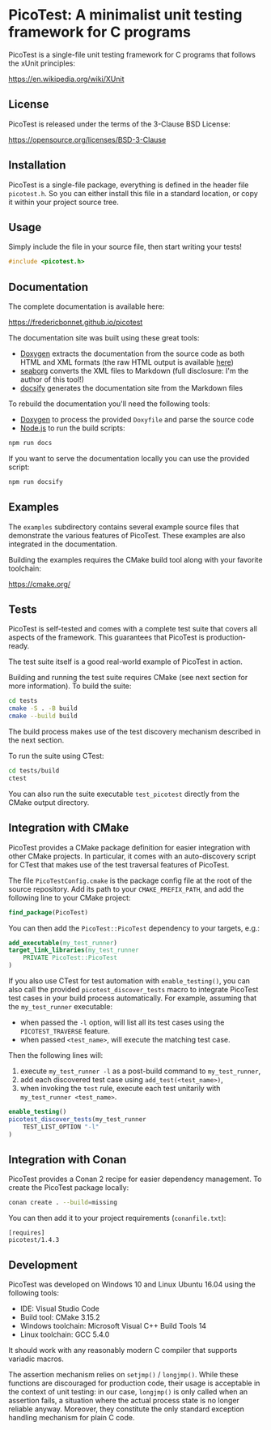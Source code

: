 # PicoTest: A minimalist unit testing framework for C programs

PicoTest is a single-file unit testing framework for C programs that follows
the xUnit principles:

https://en.wikipedia.org/wiki/XUnit

## License

PicoTest is released under the terms of the 3-Clause BSD License:

https://opensource.org/licenses/BSD-3-Clause

## Installation

PicoTest is a single-file package, everything is defined in the header file
`picotest.h`. So you can either install this file in a standard location, or
copy it within your project source tree.

## Usage

Simply include the file in your source file, then start writing your tests!

```c
#include <picotest.h>
```

## Documentation

The complete documentation is available here:

https://fredericbonnet.github.io/picotest

The documentation site was built using these great tools:

- [Doxygen] extracts the documentation from the source code as both HTML and XML
  formats (the raw HTML output is available [here][htmldocs])
- [seaborg] converts the XML files to Markdown (full disclosure: I'm the author
  of this tool!)
- [docsify] generates the documentation site from the Markdown files

To rebuild the documentation you'll need the following tools:

- [Doxygen] to process the provided `Doxyfile` and parse the source code
- [Node.js] to run the build scripts:

```sh
npm run docs
```

If you want to serve the documentation locally you can use the provided script:

```sh
npm run docsify
```

## Examples

The `examples` subdirectory contains several example source files that
demonstrate the various features of PicoTest. These examples are also integrated
in the documentation.

Building the examples requires the CMake build tool along with your favorite
toolchain:

https://cmake.org/

## Tests

PicoTest is self-tested and comes with a complete test suite that covers all
aspects of the framework. This guarantees that PicoTest is production-ready.

The test suite itself is a good real-world example of PicoTest in action.

Building and running the test suite requires CMake (see next section for more
information). To build the suite:

```sh
cd tests
cmake -S . -B build
cmake --build build
```

The build process makes use of the test discovery mechanism described in the
next section.

To run the suite using CTest:

```sh
cd tests/build
ctest
```

You can also run the suite executable `test_picotest` directly from the CMake
output directory.

## Integration with CMake

PicoTest provides a CMake package definition for easier integration with
other CMake projects. In particular, it comes with an auto-discovery script for
CTest that makes use of the test traversal features of PicoTest.

The file `PicoTestConfig.cmake` is the package config file at the root of the
source repository. Add its path to your `CMAKE_PREFIX_PATH`, and add the
following line to your CMake project:

```cmake
find_package(PicoTest)
```

You can then add the `PicoTest::PicoTest` dependency to your targets, e.g.:

```cmake
add_executable(my_test_runner)
target_link_libraries(my_test_runner
    PRIVATE PicoTest::PicoTest
)
```

If you also use CTest for test automation with `enable_testing()`, you can also
call the provided `picotest_discover_tests` macro to integrate PicoTest test
cases in your build process automatically. For example, assuming that the
`my_test_runner` executable:

- when passed the `-l` option, will list all its test cases using the
  `PICOTEST_TRAVERSE` feature.
- when passed `<test_name>`, will execute the matching test case.

Then the following lines will:

1. execute `my_test_runner -l` as a post-build command to `my_test_runner`,
2. add each discovered test case using `add_test(<test_name>)`,
3. when invoking the `test` rule, execute each test unitarily with
   `my_test_runner <test_name>`.

```cmake
enable_testing()
picotest_discover_tests(my_test_runner
    TEST_LIST_OPTION "-l"
)
```

## Integration with Conan

PicoTest provides a Conan 2 recipe for easier dependency management. To create
the PicoTest package locally:

```sh
conan create . --build=missing
```

You can then add it to your project requirements (`conanfile.txt`):

```
[requires]
picotest/1.4.3
```

## Development

PicoTest was developed on Windows 10 and Linux Ubuntu 16.04 using the following
tools:

- IDE: Visual Studio Code
- Build tool: CMake 3.15.2
- Windows toolchain: Microsoft Visual C++ Build Tools 14
- Linux toolchain: GCC 5.4.0

It should work with any reasonably modern C compiler that supports variadic
macros.

The assertion mechanism relies on `setjmp()` / `longjmp()`. While these
functions are discouraged for production code, their usage is acceptable in the
context of unit testing: in our case, `longjmp()` is only called when an
assertion fails, a situation where the actual process state is no longer
reliable anyway. Moreover, they constitute the only standard exception handling
mechanism for plain C code.

[docs]: https://fredericbonnet.github.io/picotest
[htmldocs]: https://fredericbonnet.github.io/picotest/html/index.html
[doxygen]: http://www.stack.nl/~dimitri/doxygen/
[seaborg]: https://github.com/fredericbonnet/seaborg
[docsify]: https://docsify.js.org/
[node.js]: https://nodejs.org/

```

```
